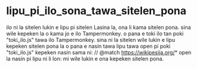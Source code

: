 # lipu_pi_ilo_sona_tawa_sitelen_pona
ilo ni la sitelen lukin e lipu pi sitelen Lasina la, ona li kama sitelen pona.
sina wile kepeken la o kama jo e ilo Tampermonkey. o pana e toki ilo tan poki "toki_ilo.js" tawa ilo Tampermonkey.
sina ni la sitelen wile lukin e lipu kepeken sitelen pona la o pana e nasin tawa lipu tawa open pi poki "toki_ilo.js" kepeken nasin sama ni:
// @match        https://wikipesija.org/*
open la nasin pi lipu ni li lon:
mi wile lukin e ona kepeken sitelen pona.
